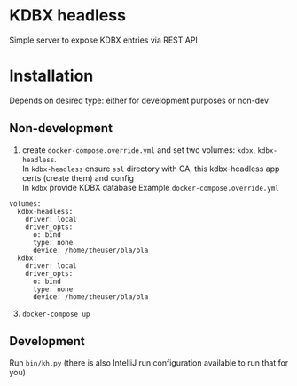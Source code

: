 # KDBX headless
Simple server to expose KDBX entries via REST API

# Installation
Depends on desired type: either for development purposes or non-dev

## Non-development
1. create `docker-compose.override.yml` and set two volumes: `kdbx`, `kdbx-headless`.  
In `kdbx-headless` ensure `ssl` directory with CA, this kdbx-headless app certs (create them) and config  
In `kdbx` provide KDBX database
Example `docker-compose.override.yml`
```
volumes:
  kdbx-headless:
    driver: local
    driver_opts:
      o: bind
      type: none
      device: /home/theuser/bla/bla
  kdbx:
    driver: local
    driver_opts:
      o: bind
      type: none
      device: /home/theuser/bla/bla
```
3. `docker-compose up`

## Development
Run `bin/kh.py` (there is also IntelliJ run configuration available to run that for you)